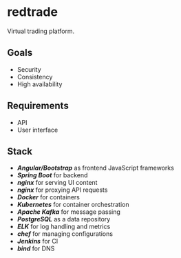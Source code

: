 # redtrade

Virtual trading platform.

## Goals

* Security
* Consistency
* High availability

## Requirements

* API
* User interface

## Stack

* ***Angular/Bootstrap*** as frontend JavaScript frameworks
* ***Spring Boot*** for backend
* ***nginx*** for serving UI content
* ***nginx*** for proxying API requests
* ***Docker*** for containers
* ***Kubernetes*** for container orchestration
* ***Apache Kafka*** for message passing
* ***PostgreSQL*** as a data repository
* ***ELK*** for log handling and metrics
* ***chef*** for managing configurations
* ***Jenkins*** for CI
* ***bind*** for DNS
